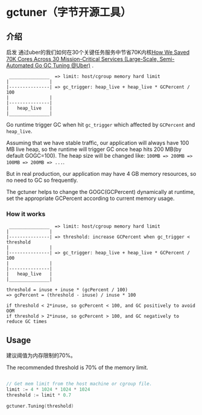 # gctuner（字节开源工具）
## 介绍

启发
通过uber的我们如何在30个关键任务服务中节省70K内核[How We Saved 70K Cores Across 30 Mission-Critical Services (Large-Scale, Semi-Automated Go GC Tuning @Uber)](https://eng.uber.com/how-we-saved-70k-cores-across-30-mission-critical-services/)
.

```text
 _______________  => limit: host/cgroup memory hard limit
|               |
|---------------| => gc_trigger: heap_live + heap_live * GCPercent / 100
|               |
|---------------|
|   heap_live   |
|_______________|
```

Go runtime trigger GC when hit `gc_trigger` which affected by `GCPercent` and `heap_live`.

Assuming that we have stable traffic, our application will always have 100 MB live heap, so the runtime will trigger GC
once heap hits 200 MB(by default GOGC=100). The heap size will be changed like: `100MB => 200MB => 100MB => 200MB => ...`.

But in real production, our application may have 4 GB memory resources, so no need to GC so frequently.

The gctuner helps to change the GOGC(GCPercent) dynamically at runtime, set the appropriate GCPercent according to current
memory usage.

### How it works

```text
 _______________  => limit: host/cgroup memory hard limit
|               |
|---------------| => threshold: increase GCPercent when gc_trigger < threshold
|               |
|---------------| => gc_trigger: heap_live + heap_live * GCPercent / 100
|               |
|---------------|
|   heap_live   |
|_______________|

threshold = inuse + inuse * (gcPercent / 100)
=> gcPercent = (threshold - inuse) / inuse * 100

if threshold < 2*inuse, so gcPercent < 100, and GC positively to avoid OOM
if threshold > 2*inuse, so gcPercent > 100, and GC negatively to reduce GC times
```

## Usage

建议阈值为内存限制的70%。

The recommended threshold is 70% of the memory limit.

```go

// Get mem limit from the host machine or cgroup file.
limit := 4 * 1024 * 1024 * 1024
threshold := limit * 0.7

gctuner.Tuning(threshold)
```
